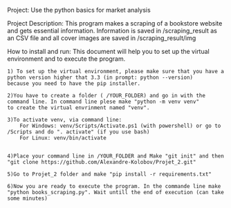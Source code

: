 Project:
Use the python basics for market analysis

Project Description:
This program makes a scraping of a bookstore website and gets essential information.
Information is saved in /scraping_result as an CSV file and all cover images are saved in /scraping_result/img

How to install and run:
This document will help you to set up the virtual environment and to execute the program.

	1) To set up the virtual environment, please make sure that you have a python version higher that 3.3 (in prompt: python --version)
	because you need to have the pip installer.
	
	2)You have to create a folder ( /YOUR_FOLDER) and go in with the command line. In command line plese make "python -m venv venv"
	to create the virtual envrinment named "venv".
	
	3)To activate venv, via command line:
		For Windows: venv/Scripts/Activate.ps1 (with powershell) or go to /Scripts and do ". activate" (if you use bash)
		For Linux: venv/bin/activate
	
	
	4)Place your command line in /YOUR_FOLDER and Make "git init" and then "git clone https://github.com/Alexandre-Kolobov/Projet_2.git"
	
	5)Go to Projet_2 folder and make "pip install -r requirements.txt"
	
	6)Now you are ready to execute the program. In the commande line make "python books_scraping.py". Wait untill the end of execution (can take some minutes)